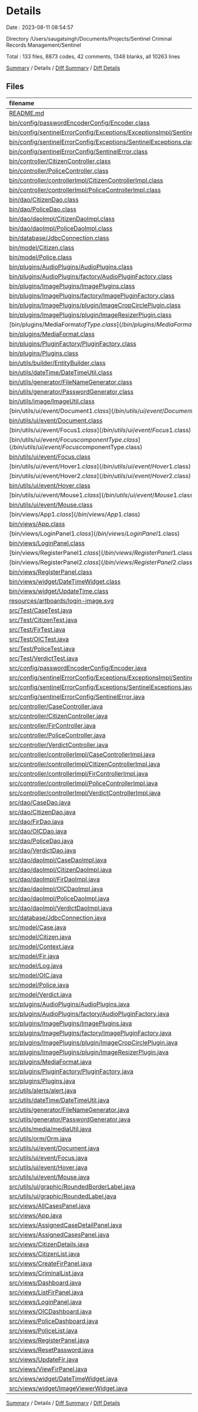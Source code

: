 # Details

Date : 2023-08-11 08:54:57

Directory /Users/saugatsingh/Documents/Projects/Sentinel Criminal Records Management/Sentinel

Total : 133 files,  8873 codes, 42 comments, 1348 blanks, all 10263 lines

[Summary](results.md) / Details / [Diff Summary](diff.md) / [Diff Details](diff-details.md)

## Files
| filename | language | code | comment | blank | total |
| :--- | :--- | ---: | ---: | ---: | ---: |
| [README.md](/README.md) | Markdown | 10 | 0 | 9 | 19 |
| [bin/config/passwordEncoderConfig/Encoder.class](/bin/config/passwordEncoderConfig/Encoder.class) | Java | 19 | 0 | 0 | 19 |
| [bin/config/sentinelErrorConfig/Exceptions/ExceptionsImpl/SentinelExceptionsImpl.class](/bin/config/sentinelErrorConfig/Exceptions/ExceptionsImpl/SentinelExceptionsImpl.class) | Java | 14 | 0 | 0 | 14 |
| [bin/config/sentinelErrorConfig/Exceptions/SentinelExceptions.class](/bin/config/sentinelErrorConfig/Exceptions/SentinelExceptions.class) | Java | 2 | 0 | 1 | 3 |
| [bin/config/sentinelErrorConfig/SentinelError.class](/bin/config/sentinelErrorConfig/SentinelError.class) | Java | 11 | 0 | 1 | 12 |
| [bin/controller/CitizenController.class](/bin/controller/CitizenController.class) | Java | 2 | 0 | 0 | 2 |
| [bin/controller/PoliceController.class](/bin/controller/PoliceController.class) | Java | 2 | 0 | 1 | 3 |
| [bin/controller/controllerImpl/CitizenControllerImpl.class](/bin/controller/controllerImpl/CitizenControllerImpl.class) | Java | 11 | 0 | 0 | 11 |
| [bin/controller/controllerImpl/PoliceControllerImpl.class](/bin/controller/controllerImpl/PoliceControllerImpl.class) | Java | 24 | 0 | 0 | 24 |
| [bin/dao/CitizenDao.class](/bin/dao/CitizenDao.class) | Java | 4 | 0 | 0 | 4 |
| [bin/dao/PoliceDao.class](/bin/dao/PoliceDao.class) | Java | 3 | 0 | 1 | 4 |
| [bin/dao/daoImpl/CitizenDaoImpl.class](/bin/dao/daoImpl/CitizenDaoImpl.class) | Java | 36 | 0 | 0 | 36 |
| [bin/dao/daoImpl/PoliceDaoImpl.class](/bin/dao/daoImpl/PoliceDaoImpl.class) | Java | 41 | 0 | 0 | 41 |
| [bin/database/JdbcConnection.class](/bin/database/JdbcConnection.class) | Java | 38 | 0 | 1 | 39 |
| [bin/model/Citizen.class](/bin/model/Citizen.class) | Java | 33 | 0 | 0 | 33 |
| [bin/model/Police.class](/bin/model/Police.class) | Java | 36 | 0 | 0 | 36 |
| [bin/plugins/AudioPlugins/AudioPlugins.class](/bin/plugins/AudioPlugins/AudioPlugins.class) | Java | 2 | 0 | 0 | 2 |
| [bin/plugins/AudioPlugins/factory/AudioPluginFactory.class](/bin/plugins/AudioPlugins/factory/AudioPluginFactory.class) | Java | 9 | 0 | 0 | 9 |
| [bin/plugins/ImagePlugins/ImagePlugins.class](/bin/plugins/ImagePlugins/ImagePlugins.class) | Java | 5 | 0 | 0 | 5 |
| [bin/plugins/ImagePlugins/factory/ImagePluginFactory.class](/bin/plugins/ImagePlugins/factory/ImagePluginFactory.class) | Java | 12 | 0 | 0 | 12 |
| [bin/plugins/ImagePlugins/plugin/ImageCropCirclePlugin.class](/bin/plugins/ImagePlugins/plugin/ImageCropCirclePlugin.class) | Java | 28 | 0 | 0 | 28 |
| [bin/plugins/ImagePlugins/plugin/ImageResizerPlugin.class](/bin/plugins/ImagePlugins/plugin/ImageResizerPlugin.class) | Java | 24 | 0 | 0 | 24 |
| [bin/plugins/MediaFormat$ofType.class](/bin/plugins/MediaFormat$ofType.class) | Java | 15 | 0 | 0 | 15 |
| [bin/plugins/MediaFormat.class](/bin/plugins/MediaFormat.class) | Java | 6 | 0 | 0 | 6 |
| [bin/plugins/PluginFactory/PluginFactory.class](/bin/plugins/PluginFactory/PluginFactory.class) | Java | 14 | 0 | 0 | 14 |
| [bin/plugins/Plugins.class](/bin/plugins/Plugins.class) | Java | 2 | 0 | 1 | 3 |
| [bin/utils/builder/EntityBuilder.class](/bin/utils/builder/EntityBuilder.class) | Java | 43 | 0 | 0 | 43 |
| [bin/utils/dateTime/DateTimeUtil.class](/bin/utils/dateTime/DateTimeUtil.class) | Java | 26 | 0 | 0 | 26 |
| [bin/utils/generator/FileNameGenerator.class](/bin/utils/generator/FileNameGenerator.class) | Java | 19 | 0 | 0 | 19 |
| [bin/utils/generator/PasswordGenerator.class](/bin/utils/generator/PasswordGenerator.class) | Java | 19 | 0 | 0 | 19 |
| [bin/utils/image/ImageUtil.class](/bin/utils/image/ImageUtil.class) | Java | 5 | 0 | 0 | 5 |
| [bin/utils/ui/event/Document$1.class](/bin/utils/ui/event/Document$1.class) | Java | 20 | 0 | 0 | 20 |
| [bin/utils/ui/event/Document.class](/bin/utils/ui/event/Document.class) | Java | 10 | 0 | 0 | 10 |
| [bin/utils/ui/event/Focus$1.class](/bin/utils/ui/event/Focus$1.class) | Java | 18 | 0 | 1 | 19 |
| [bin/utils/ui/event/Focus$componentType.class](/bin/utils/ui/event/Focus$componentType.class) | Java | 17 | 0 | 0 | 17 |
| [bin/utils/ui/event/Focus.class](/bin/utils/ui/event/Focus.class) | Java | 12 | 0 | 0 | 12 |
| [bin/utils/ui/event/Hover$1.class](/bin/utils/ui/event/Hover$1.class) | Java | 24 | 0 | 0 | 24 |
| [bin/utils/ui/event/Hover$2.class](/bin/utils/ui/event/Hover$2.class) | Java | 15 | 0 | 0 | 15 |
| [bin/utils/ui/event/Hover.class](/bin/utils/ui/event/Hover.class) | Java | 12 | 0 | 0 | 12 |
| [bin/utils/ui/event/Mouse$1.class](/bin/utils/ui/event/Mouse$1.class) | Java | 7 | 0 | 0 | 7 |
| [bin/utils/ui/event/Mouse.class](/bin/utils/ui/event/Mouse.class) | Java | 9 | 0 | 0 | 9 |
| [bin/views/App$1.class](/bin/views/App$1.class) | Java | 21 | 0 | 3 | 24 |
| [bin/views/App.class](/bin/views/App.class) | Java | 20 | 0 | 0 | 20 |
| [bin/views/LoginPanel$1.class](/bin/views/LoginPanel$1.class) | Java | 16 | 0 | 1 | 17 |
| [bin/views/LoginPanel.class](/bin/views/LoginPanel.class) | Java | 85 | 21 | 1 | 107 |
| [bin/views/RegisterPanel$1.class](/bin/views/RegisterPanel$1.class) | Java | 61 | 0 | 1 | 62 |
| [bin/views/RegisterPanel$2.class](/bin/views/RegisterPanel$2.class) | Java | 17 | 0 | 0 | 17 |
| [bin/views/RegisterPanel.class](/bin/views/RegisterPanel.class) | Java | 94 | 0 | 2 | 96 |
| [bin/views/widget/DateTimeWidget.class](/bin/views/widget/DateTimeWidget.class) | Java | 29 | 0 | 0 | 29 |
| [bin/views/widget/UpdateTime.class](/bin/views/widget/UpdateTime.class) | Java | 15 | 0 | 0 | 15 |
| [resources/artboards/login-image.svg](/resources/artboards/login-image.svg) | XML | 9 | 0 | 1 | 10 |
| [src/Test/CaseTest.java](/src/Test/CaseTest.java) | Java | 62 | 0 | 15 | 77 |
| [src/Test/CitizenTest.java](/src/Test/CitizenTest.java) | Java | 25 | 0 | 10 | 35 |
| [src/Test/FirTest.java](/src/Test/FirTest.java) | Java | 57 | 0 | 16 | 73 |
| [src/Test/OICTest.java](/src/Test/OICTest.java) | Java | 14 | 0 | 5 | 19 |
| [src/Test/PoliceTest.java](/src/Test/PoliceTest.java) | Java | 39 | 0 | 12 | 51 |
| [src/Test/VerdictTest.java](/src/Test/VerdictTest.java) | Java | 28 | 0 | 9 | 37 |
| [src/config/passwordEncoderConfig/Encoder.java](/src/config/passwordEncoderConfig/Encoder.java) | Java | 12 | 0 | 5 | 17 |
| [src/config/sentinelErrorConfig/Exceptions/ExceptionsImpl/SentinelExceptionsImpl.java](/src/config/sentinelErrorConfig/Exceptions/ExceptionsImpl/SentinelExceptionsImpl.java) | Java | 33 | 0 | 11 | 44 |
| [src/config/sentinelErrorConfig/Exceptions/SentinelExceptions.java](/src/config/sentinelErrorConfig/Exceptions/SentinelExceptions.java) | Java | 11 | 0 | 3 | 14 |
| [src/config/sentinelErrorConfig/SentinelError.java](/src/config/sentinelErrorConfig/SentinelError.java) | Java | 6 | 0 | 3 | 9 |
| [src/controller/CaseController.java](/src/controller/CaseController.java) | Java | 15 | 0 | 3 | 18 |
| [src/controller/CitizenController.java](/src/controller/CitizenController.java) | Java | 10 | 0 | 4 | 14 |
| [src/controller/FirController.java](/src/controller/FirController.java) | Java | 14 | 0 | 4 | 18 |
| [src/controller/PoliceController.java](/src/controller/PoliceController.java) | Java | 12 | 0 | 3 | 15 |
| [src/controller/VerdictController.java](/src/controller/VerdictController.java) | Java | 7 | 0 | 3 | 10 |
| [src/controller/controllerImpl/CaseControllerImpl.java](/src/controller/controllerImpl/CaseControllerImpl.java) | Java | 127 | 0 | 18 | 145 |
| [src/controller/controllerImpl/CitizenControllerImpl.java](/src/controller/controllerImpl/CitizenControllerImpl.java) | Java | 85 | 0 | 14 | 99 |
| [src/controller/controllerImpl/FirControllerImpl.java](/src/controller/controllerImpl/FirControllerImpl.java) | Java | 118 | 0 | 15 | 133 |
| [src/controller/controllerImpl/PoliceControllerImpl.java](/src/controller/controllerImpl/PoliceControllerImpl.java) | Java | 142 | 0 | 16 | 158 |
| [src/controller/controllerImpl/VerdictControllerImpl.java](/src/controller/controllerImpl/VerdictControllerImpl.java) | Java | 56 | 0 | 9 | 65 |
| [src/dao/CaseDao.java](/src/dao/CaseDao.java) | Java | 16 | 0 | 4 | 20 |
| [src/dao/CitizenDao.java](/src/dao/CitizenDao.java) | Java | 8 | 0 | 4 | 12 |
| [src/dao/FirDao.java](/src/dao/FirDao.java) | Java | 13 | 0 | 4 | 17 |
| [src/dao/OICDao.java](/src/dao/OICDao.java) | Java | 5 | 0 | 3 | 8 |
| [src/dao/PoliceDao.java](/src/dao/PoliceDao.java) | Java | 11 | 0 | 4 | 15 |
| [src/dao/VerdictDao.java](/src/dao/VerdictDao.java) | Java | 7 | 0 | 3 | 10 |
| [src/dao/daoImpl/CaseDaoImpl.java](/src/dao/daoImpl/CaseDaoImpl.java) | Java | 162 | 0 | 17 | 179 |
| [src/dao/daoImpl/CitizenDaoImpl.java](/src/dao/daoImpl/CitizenDaoImpl.java) | Java | 63 | 0 | 10 | 73 |
| [src/dao/daoImpl/FirDaoImpl.java](/src/dao/daoImpl/FirDaoImpl.java) | Java | 234 | 0 | 18 | 252 |
| [src/dao/daoImpl/OICDaoImpl.java](/src/dao/daoImpl/OICDaoImpl.java) | Java | 37 | 0 | 8 | 45 |
| [src/dao/daoImpl/PoliceDaoImpl.java](/src/dao/daoImpl/PoliceDaoImpl.java) | Java | 114 | 0 | 16 | 130 |
| [src/dao/daoImpl/VerdictDaoImpl.java](/src/dao/daoImpl/VerdictDaoImpl.java) | Java | 64 | 0 | 9 | 73 |
| [src/database/JdbcConnection.java](/src/database/JdbcConnection.java) | Java | 70 | 0 | 10 | 80 |
| [src/model/Case.java](/src/model/Case.java) | Java | 22 | 0 | 5 | 27 |
| [src/model/Citizen.java](/src/model/Citizen.java) | Java | 45 | 0 | 6 | 51 |
| [src/model/Context.java](/src/model/Context.java) | Java | 13 | 0 | 3 | 16 |
| [src/model/Fir.java](/src/model/Fir.java) | Java | 39 | 0 | 6 | 45 |
| [src/model/Log.java](/src/model/Log.java) | Java | 24 | 0 | 4 | 28 |
| [src/model/OIC.java](/src/model/OIC.java) | Java | 14 | 0 | 4 | 18 |
| [src/model/Police.java](/src/model/Police.java) | Java | 25 | 0 | 5 | 30 |
| [src/model/Verdict.java](/src/model/Verdict.java) | Java | 21 | 0 | 4 | 25 |
| [src/plugins/AudioPlugins/AudioPlugins.java](/src/plugins/AudioPlugins/AudioPlugins.java) | Java | 4 | 0 | 2 | 6 |
| [src/plugins/AudioPlugins/factory/AudioPluginFactory.java](/src/plugins/AudioPlugins/factory/AudioPluginFactory.java) | Java | 8 | 0 | 5 | 13 |
| [src/plugins/ImagePlugins/ImagePlugins.java](/src/plugins/ImagePlugins/ImagePlugins.java) | Java | 9 | 0 | 3 | 12 |
| [src/plugins/ImagePlugins/factory/ImagePluginFactory.java](/src/plugins/ImagePlugins/factory/ImagePluginFactory.java) | Java | 20 | 0 | 10 | 30 |
| [src/plugins/ImagePlugins/plugin/ImageCropCirclePlugin.java](/src/plugins/ImagePlugins/plugin/ImageCropCirclePlugin.java) | Java | 33 | 0 | 6 | 39 |
| [src/plugins/ImagePlugins/plugin/ImageResizerPlugin.java](/src/plugins/ImagePlugins/plugin/ImageResizerPlugin.java) | Java | 24 | 0 | 14 | 38 |
| [src/plugins/MediaFormat.java](/src/plugins/MediaFormat.java) | Java | 6 | 0 | 1 | 7 |
| [src/plugins/PluginFactory/PluginFactory.java](/src/plugins/PluginFactory/PluginFactory.java) | Java | 19 | 0 | 5 | 24 |
| [src/plugins/Plugins.java](/src/plugins/Plugins.java) | Java | 5 | 0 | 4 | 9 |
| [src/utils/alerts/alert.java](/src/utils/alerts/alert.java) | Java | 5 | 0 | 3 | 8 |
| [src/utils/dateTime/DateTimeUtil.java](/src/utils/dateTime/DateTimeUtil.java) | Java | 38 | 0 | 9 | 47 |
| [src/utils/generator/FileNameGenerator.java](/src/utils/generator/FileNameGenerator.java) | Java | 15 | 0 | 6 | 21 |
| [src/utils/generator/PasswordGenerator.java](/src/utils/generator/PasswordGenerator.java) | Java | 15 | 0 | 6 | 21 |
| [src/utils/media/mediaUtil.java](/src/utils/media/mediaUtil.java) | Java | 25 | 0 | 4 | 29 |
| [src/utils/orm/Orm.java](/src/utils/orm/Orm.java) | Java | 134 | 0 | 12 | 146 |
| [src/utils/ui/event/Document.java](/src/utils/ui/event/Document.java) | Java | 29 | 0 | 8 | 37 |
| [src/utils/ui/event/Focus.java](/src/utils/ui/event/Focus.java) | Java | 55 | 0 | 9 | 64 |
| [src/utils/ui/event/Hover.java](/src/utils/ui/event/Hover.java) | Java | 85 | 0 | 19 | 104 |
| [src/utils/ui/event/Mouse.java](/src/utils/ui/event/Mouse.java) | Java | 8 | 0 | 4 | 12 |
| [src/utils/ui/graphic/RoundedBorderLabel.java](/src/utils/ui/graphic/RoundedBorderLabel.java) | Java | 38 | 0 | 7 | 45 |
| [src/utils/ui/graphic/RoundedLabel.java](/src/utils/ui/graphic/RoundedLabel.java) | Java | 43 | 0 | 14 | 57 |
| [src/views/AllCasesPanel.java](/src/views/AllCasesPanel.java) | Java | 205 | 0 | 39 | 244 |
| [src/views/App.java](/src/views/App.java) | Java | 44 | 6 | 11 | 61 |
| [src/views/AssignedCaseDetailPanel.java](/src/views/AssignedCaseDetailPanel.java) | Java | 560 | 0 | 60 | 620 |
| [src/views/AssignedCasesPanel.java](/src/views/AssignedCasesPanel.java) | Java | 298 | 0 | 52 | 350 |
| [src/views/CitizenDetails.java](/src/views/CitizenDetails.java) | Java | 434 | 0 | 72 | 506 |
| [src/views/CitizenList.java](/src/views/CitizenList.java) | Java | 301 | 1 | 50 | 352 |
| [src/views/CreateFirPanel.java](/src/views/CreateFirPanel.java) | Java | 323 | 0 | 45 | 368 |
| [src/views/CriminalList.java](/src/views/CriminalList.java) | Java | 301 | 1 | 50 | 352 |
| [src/views/Dashboard.java](/src/views/Dashboard.java) | Java | 296 | 5 | 52 | 353 |
| [src/views/ListFirPanel.java](/src/views/ListFirPanel.java) | Java | 272 | 0 | 51 | 323 |
| [src/views/LoginPanel.java](/src/views/LoginPanel.java) | Java | 226 | 0 | 42 | 268 |
| [src/views/OICDashboard.java](/src/views/OICDashboard.java) | Java | 258 | 1 | 36 | 295 |
| [src/views/PoliceDashboard.java](/src/views/PoliceDashboard.java) | Java | 243 | 0 | 36 | 279 |
| [src/views/PoliceList.java](/src/views/PoliceList.java) | Java | 294 | 0 | 50 | 344 |
| [src/views/RegisterPanel.java](/src/views/RegisterPanel.java) | Java | 296 | 5 | 51 | 352 |
| [src/views/ResetPassword.java](/src/views/ResetPassword.java) | Java | 163 | 0 | 32 | 195 |
| [src/views/UpdateFir.java](/src/views/UpdateFir.java) | Java | 329 | 2 | 45 | 376 |
| [src/views/ViewFirPanel.java](/src/views/ViewFirPanel.java) | Java | 430 | 0 | 53 | 483 |
| [src/views/widget/DateTimeWidget.java](/src/views/widget/DateTimeWidget.java) | Java | 53 | 0 | 14 | 67 |
| [src/views/widget/ImageViewerWidget.java](/src/views/widget/ImageViewerWidget.java) | Java | 23 | 0 | 6 | 29 |

[Summary](results.md) / Details / [Diff Summary](diff.md) / [Diff Details](diff-details.md)